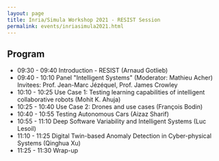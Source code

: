 ```yaml
---
layout: page
title: Inria/Simula Workshop 2021 - RESIST Session
permalink: events/inriasimula2021.html
---
```


## Program

- 09:30 - 09:40 Introduction - RESIST (Arnaud Gotlieb)
- 09:40 - 10:10 Panel "Intelligent Systems" (Moderator: Mathieu Acher) 
                Invitees: Prof. Jean-Marc Jézéquel, Prof. James Crowley
- 10:10 - 10:25 Use Case 1: Testing learning capabilities of intelligent collaborative robots (Mohit K. Ahuja)
- 10:25 - 10:40 Use Case 2: Drones and use cases (François Bodin)
- 10:40 - 10:55 Testing Autonomous Cars (Aizaz Sharif)
- 10:55 - 11:10 Deep Software Variability and Intelligent Systems (Luc Lesoil) 
- 11:10 - 11:25 Digital Twin-based Anomaly Detection in Cyber-physical Systems (Qinghua Xu) 
- 11:25 - 11:30 Wrap-up
